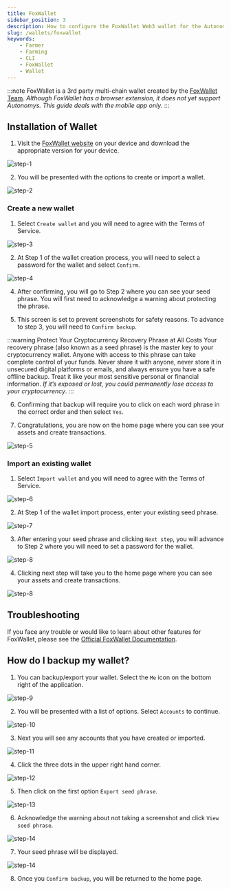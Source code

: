 ```yaml
---
title: FoxWallet
sidebar_position: 3
description: How to configure the FoxWallet Web3 wallet for the Autonomys Network
slug: /wallets/foxwallet
keywords:
    - Farmer
    - Farming
    - CLI
    - FoxWallet
    - Wallet
---
```


:::note
FoxWallet is a 3rd party multi-chain wallet created by the [FoxWallet Team](https://foxwallet.com/).
*Although FoxWallet has a browser extension, it does not yet support Autonomys. This guide deals with the mobile app only.*
:::

## Installation of Wallet

1. Visit the [FoxWallet website](https://foxwallet.com/) on your device and download the appropriate version for your device.

![step-1](/img/doc-imgs/foxwallet/FoxWallet-1.jpg)

2. You will be presented with the options to create or import a wallet.

![step-2](/img/doc-imgs/foxwallet/FoxWallet-3.jpg)

### Create a new wallet

1. Select `Create wallet` and you will need to agree with the Terms of Service.

![step-3](/img/doc-imgs/foxwallet/FoxWallet-2.jpg)

2. At Step 1 of the wallet creation process, you will need to select a password for the wallet and select `Confirm`.

![step-4](/img/doc-imgs/foxwallet/FoxWallet-4.jpg)

4. After confirming, you will go to Step 2 where you can see your seed phrase. You will first need to acknowledge a warning about protecting the phrase.

5. This screen is set to prevent screenshots for safety reasons. To advance to step 3, you will need to `Confirm backup`.

:::warning Protect Your Cryptocurrency Recovery Phrase at All Costs
Your recovery phrase (also known as a seed phrase) is the master key to your cryptocurrency wallet. Anyone with access to this phrase can take complete control of your funds. Never share it with anyone, never store it in unsecured digital platforms or emails, and always ensure you have a safe offline backup. Treat it like your most sensitive personal or financial information. *If it’s exposed or lost, you could permanently lose access to your cryptocurrency*.
:::

6. Confirming that backup will require you to click on each word phrase in the correct order and then select `Yes`.

7. Congratulations, you are now on the home page where you can see your assets and create transactions.

![step-5](/img/doc-imgs/foxwallet/FoxWallet-5.jpg)

### Import an existing wallet

1. Select `Import wallet` and you will need to agree with the Terms of Service.

![step-6](/img/doc-imgs/foxwallet/FoxWallet-2.jpg)

2. At Step 1 of the wallet import process, enter your existing seed phrase.

![step-7](/img/doc-imgs/foxwallet/FoxWallet-6.jpg)

3. After entering your seed phrase and clicking `Next step`, you will advance to Step 2 where you will need to set a password for the wallet.

![step-8](/img/doc-imgs/foxwallet/FoxWallet-7.jpg)

4. Clicking next step will take you to the home page where you can see your assets and create transactions.

![step-8](/img/doc-imgs/foxwallet/FoxWallet-5.jpg)

## Troubleshooting

If you face any trouble or would like to learn about other features for FoxWallet, please see the [Official FoxWallet Documentation](https://hc.foxwallet.com/docs).

## How do I backup my wallet?

1. You can backup/export your wallet. Select the `Me` icon on the bottom right of the application.

![step-9](/img/doc-imgs/foxwallet/FoxWallet-8.png)

2. You will be presented with a list of options. Select `Accounts` to continue.

![step-10](/img/doc-imgs/foxwallet/FoxWallet-9.jpg)

3. Next you will see any accounts that you have created or imported.

![step-11](/img/doc-imgs/foxwallet/FoxWallet-10.png)

4. Click the three dots in the upper right hand corner.

![step-12](/img/doc-imgs/foxwallet/FoxWallet-11.png)

5. Then click on the first option `Export seed phrase`.

![step-13](/img/doc-imgs/foxwallet/FoxWallet-12.png)

6. Acknowledge the warning about not taking a screenshot and click `View seed phrase`.

![step-14](/img/doc-imgs/foxwallet/FoxWallet-13.png)

7. Your seed phrase will be displayed.

![step-14](/img/doc-imgs/foxwallet/FoxWallet-14.jpg)

8. Once you `Confirm backup`, you will be returned to the home page.
